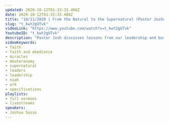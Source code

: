 ```yaml
---
updated: 2020-10-12T01:33:33.406Z
date: 2020-10-12T01:33:33.406Z
title: "10/11/2020 | From the Natural to the Supernatural (Pastor Joshua Sosso)"
slug: "t_kwt2gUTvk"
videoLink: "https://www.youtube.com/watch?v=t_kwt2gUTvk"
YoutubeID: "t_kwt2gUTvk"
description: "Pastor Josh discusses lessons from our leadership and business training and the morning sermon from this day. God is moving us from the natural to the supernatural so we have to be able to rely on Him independently rather than rely on other people's anointing or others to manifest it. Seek God for His instructions for everything, follow Him, and start fresh. As God gave Noah all the specifications for the ark, we must follow God's instructions to the letter. Do not assume that you already know and do not be swayed by the opinions of man. Get out of your comfort zone and do a new thing in God, because He is doing new things in this world and we must be willing to step out of old habits. Everything will be heavenly and only God can take the glory. Commit yourself to the Lord, and that you'll put Him first above anything else. \n\nDeuteronomy 8:18\n\nThis sermon was delivered by Pastor Josh Sosso at Freedom Fellowship Church International on October 11, 2020."
videoKeywords:
- faith
- faith and obedience
- miracles
- deuteronomy
- supernatural
- leaders
- leadership
- noah
- ark
- specifications
playlists:
- full sermons
- livestreams
speakers:
- Joshua Sosso
---
```

